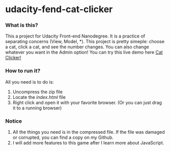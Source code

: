 # udacity-fend-cat-clicker

### What is this?

This a project for Udacity Front-end Nanodegree. It is a practice of separating concerns (View, Model, \*). This project is pretty simeple: choose a cat, click a cat, and see the number changes. You can also change whatever you want in the Admin option! You can try this live demo here [Cat Clicker!](https://iamzhaihy.github.io/udacity-fend-cat-clicker/)



### How to run it?

All you need is to do is:

1. Uncompress the zip file
2. Locate the *index.html* file
3. Right click and open it with your favorite browser.
   (Or you can just drag it to a running browser)




### Notice

1. All the things you need is in the compressed file. If the file was damaged or corrupted, you can find a copy on my Github.
2. I will add more features to this game after I learn more about JavaScript.
